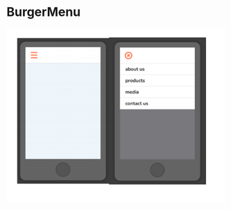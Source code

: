 # BurgerMenu

![alt text](https://github.com/dkoka17/BurgerMenu/blob/main/Screenshot%20from%202021-04-06%2022-18-14.png)

